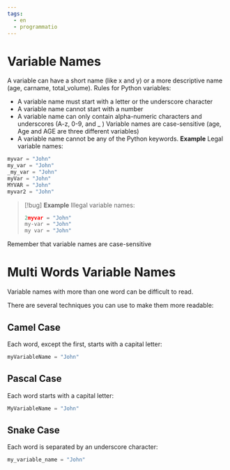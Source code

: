 ```yaml
---
tags:
  - en
  - programmatio
---
```

# Variable Names
A variable can have a short name (like x and y) or a more descriptive name (age, carname, total_volume). Rules for Python variables:
- A variable name must start with a letter or the underscore character
- A variable name cannot start with a number
- A variable name can only contain alpha-numeric characters and underscores (A-z, 0-9, and _ )
Variable names are case-sensitive (age, Age and AGE are three different variables)
- A variable name cannot be any of the Python keywords.
**Example**
Legal variable names:
```python
myvar = "John"
my_var = "John"
_my_var = "John"
myVar = "John"
MYVAR = "John"
myvar2 = "John"
```
> [!bug]
> **Example**
> Illegal variable names:
> ```python
> 2myvar = "John"
> my-var = "John"
> my var = "John"
> ```

Remember that variable names are case-sensitive

# Multi Words Variable Names
Variable names with more than one word can be difficult to read.

There are several techniques you can use to make them more readable:

## Camel Case
Each word, except the first, starts with a capital letter:

```python
myVariableName = "John"
```
## Pascal Case
Each word starts with a capital letter:

```python
MyVariableName = "John"
```

## Snake Case
Each word is separated by an underscore character:

```python
my_variable_name = "John"
```
